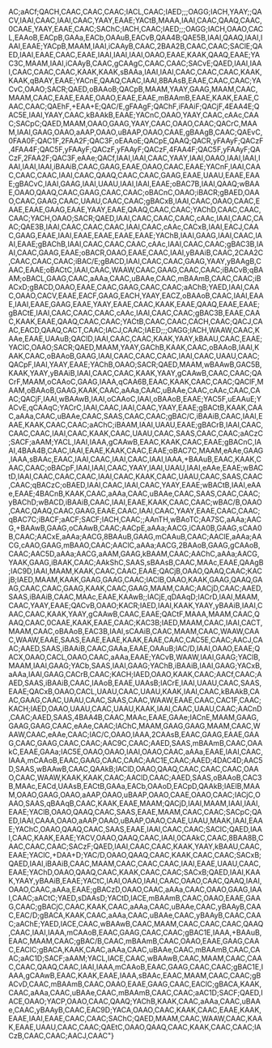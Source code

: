 AC;aACf;QACH,CAAC,CAAC,CAAC;IACL,CAAC;IAED;;;OAGG;IACH,YAAY;;QACV,IAAI,CAAC,IAAI,CAAC,YAAY,EAAE;YACtB,MAAA,IAAI,CAAC,QAAQ,CAAC,0CAAE,YAAY,EAAE,CAAC;SAChC;IACH,CAAC;IAED;;;OAGG;IACH,OAAO,CACL,EAAoB,EACpB,GAAa,EACb,OAAuB,EACvB,QAA4B;QAE5B,IAAI,QAAQ,IAAI,IAAI,EAAE;YACpB,MAAM,IAAI,iCAAyB,CAAC,2BAA2B,CAAC,CAAC;SAClE;QAED,IAAI,EAAE,CAAC,EAAE,IAAI,IAAI,IAAI,OAAO,EAAE,KAAK,QAAQ,EAAE;YAC3C,MAAM,IAAI,iCAAyB,CAAC,gCAAgC,CAAC,CAAC;SACvE;QAED,IAAI,IAAI,CAAC,CAAC,CAAC,KAAK,KAAK,sBAAa,IAAI,IAAI,CAAC,CAAC,CAAC,KAAK,KAAK,qBAAY,EAAE;YACnE,QAAQ,CAAC,IAAI,8BAAsB,EAAE,CAAC,CAAC;YACvC,OAAO;SACR;QAED,oBAAoB;QACpB,MAAM,YAAY,GAAG,MAAM,CAAC,MAAM,CAAC,EAAE,EAAE,OAAO,EAAE,EAAE,mBAAmB,EAAE,KAAK,EAAE,CAAC,CAAC;QAEhF,+EAA+E;QAC/E,gFAAgF;QAChF,iFAAiF;QACjF,4EAA4E;QAC5E,IAAI,YAAY,CAAC,kBAAkB,EAAE;YACnC,OAAO,YAAY,CAAC,cAAc,CAAC;SACpC;QAED,MAAM,OAAO,GAAG,YAAY,CAAC,OAAO,CAAC;QACrC,MAAM,IAAI,GAAG,OAAO,aAAP,OAAO,uBAAP,OAAO,CAAE,gBAAgB,CAAC;QAEvC,0FAA0F;QAC1F,2FAA2F;QAC3F,oEAAoE;QACpE,QAAQ;QACR,yFAAyF;QACzF,4FAA4F;QAC5F,yFAAyF;QACzF,yFAAyF;QACzF,4FAA4F;QAC5F,yFAAyF;QACzF,2FAA2F;QAC3F,eAAe;QACf,IAAI,IAAI,CAAC,YAAY,IAAI,OAAO,IAAI,IAAI,IAAI,IAAI,IAAI,iBAAiB,CAAC,GAAG,EAAE,OAAO,CAAC,EAAE;YACnF,IAAI,CAAC,CAAC,CAAC,IAAI,CAAC,QAAQ,CAAC,CAAC,GAAG,EAAE,UAAU,EAAE,EAAE;gBACvC,IAAI,GAAG,IAAI,UAAU,IAAI,IAAI,EAAE;oBAC7B,IAAI,QAAQ;wBAAE,OAAO,QAAQ,CAAC,GAAG,CAAC,CAAC;oBACnC,OAAO;iBACR;gBAED,OAAO,CAAC,GAAG,CAAC,UAAU,CAAC,CAAC;gBACxB,IAAI,CAAC,OAAO,CAAC,EAAE,EAAE,GAAG,EAAE,YAAY,EAAE,QAAQ,CAAC,CAAC;YAChD,CAAC,CAAC,CAAC;YACH,OAAO;SACR;QAED,IAAI,CAAC,CAAC,CAAC,cAAc,IAAI,CAAC,CAAC;QAE3B,IAAI,CAAC,CAAC,CAAC,IAAI,CAAC,cAAc,CACxB,IAAI,EACJ,CAAC,GAAG,EAAE,IAAI,EAAE,EAAE,EAAE,EAAE;YAChB,IAAI,GAAG,IAAI,CAAC,IAAI,EAAE;gBAChB,IAAI,CAAC,CAAC,CAAC,cAAc,IAAI,CAAC,CAAC;gBAC3B,IAAI,CAAC,GAAG,EAAE;oBACR,OAAO,EAAE,CAAC,IAAI,yBAAiB,CAAC,2CAA2C,CAAC,CAAC,CAAC;iBAC/E;gBACD,IAAI,CAAC,CAAC,GAAG,YAAY,yBAAgB,CAAC,EAAE;oBACtC,IAAI,CAAC,WAAW,CAAC,GAAG,CAAC,CAAC;iBACvB;qBAAM;oBACL,GAAG,CAAC,aAAa,CAAC,uBAAe,CAAC,mBAAmB,CAAC,CAAC;iBACxD;gBACD,OAAO,EAAE,CAAC,GAAG,CAAC,CAAC;aAChB;YAED,IAAI,CAAC,OAAO,CACV,EAAE,EACF,GAAG,EACH,YAAY,EACZ,oBAAoB,CAAC,IAAI,EAAE,IAAI,EAAE,GAAG,EAAE,YAAY,EAAE,CAAC,KAAK,EAAE,QAAQ,EAAE,EAAE;gBACtE,IAAI,CAAC,CAAC,CAAC,cAAc,IAAI,CAAC,CAAC;gBAC3B,EAAE,CAAC,KAAK,EAAE,QAAQ,CAAC,CAAC;YACtB,CAAC,CAAC,CACH,CAAC;QACJ,CAAC,EACD,QAAQ,CACT,CAAC;IACJ,CAAC;IAED;;;OAGG;IACH,WAAW,CAAC,KAAe,EAAE,UAAuB;QAClD,IAAI,CAAC,CAAC,KAAK,YAAY,kBAAU,CAAC,EAAE;YAClC,OAAO;SACR;QAED,MAAM,YAAY,GAChB,KAAK,CAAC,oBAAoB,IAAI,KAAK,CAAC,oBAAoB,GAAG,IAAI,CAAC,CAAC,CAAC,IAAI,CAAC,UAAU,CAAC;QACpF,IAAI,YAAY,EAAE;YAChB,OAAO;SACR;QAED,MAAM,wBAAwB,GAC5B,KAAK,YAAY,yBAAiB,IAAI,CAAC,CAAC,KAAK,YAAY,gCAAwB,CAAC,CAAC;QACrF,MAAM,oCAAoC,GAAG,IAAA,qCAA6B,EAAC,KAAK,CAAC,CAAC;QAClF,MAAM,oBAAoB,GAAG,KAAK,CAAC,aAAa,CAAC,uBAAe,CAAC,cAAc,CAAC,CAAC;QACjF,IAAI,wBAAwB,IAAI,oCAAoC,IAAI,oBAAoB,EAAE;YAC5F,uEAAuE;YACvE,qCAAqC;YACrC,IAAI,CAAC,IAAI,CAAC,YAAY,EAAE;gBACtB,KAAK,CAAC,aAAa,CAAC,uBAAe,CAAC,SAAS,CAAC,CAAC;gBAC/C,iBAAiB,CAAC,IAAI,EAAE,KAAK,CAAC,CAAC;aAChC;iBAAM,IAAI,UAAU,EAAE;gBACrB,IAAI,CAAC,CAAC,CAAC,IAAI,CAAC,KAAK,CAAC,UAAU,CAAC,SAAS,CAAC,CAAC;aACzC;SACF;aAAM;YACL,IAAI,IAAA,gCAAwB,EAAC,KAAK,CAAC,EAAE;gBACnC,IAAI,4BAA4B,CAAC,IAAI,EAAE,KAAK,CAAC,EAAE;oBAC7C,MAAM,eAAe,GAAG,IAAA,sBAAc,EAAC,IAAI,CAAC,IAAI,CAAC,IAAI,IAAA,+BAAuB,EAAC,KAAK,CAAC,CAAC;oBACpF,IAAI,IAAI,CAAC,YAAY,IAAI,UAAU,IAAI,eAAe,EAAE;wBACtD,IAAI,CAAC,CAAC,CAAC,IAAI,CAAC,KAAK,CAAC,UAAU,CAAC,SAAS,CAAC,CAAC;qBACzC;oBAED,IAAI,CAAC,IAAI,CAAC,YAAY,EAAE;wBACtB,IAAI,eAAe,EAAE;4BACnB,KAAK,CAAC,aAAa,CAAC,uBAAe,CAAC,SAAS,CAAC,CAAC;yBAChD;wBACD,iBAAiB,CAAC,IAAI,EAAE,KAAK,CAAC,CAAC;wBAC/B,OAAO,CAAC,QAAQ,CAAC,GAAG,EAAE,CAAC,IAAI,CAAC,YAAY,EAAE,CAAC,CAAC;qBAC7C;iBACF;aACF;SACF;IACH,CAAC;;AAnTH,wBAoTC;AA7SC,aAAa;AACG,+BAAwB,GAAG,oCAAwB,CAAC;AACpE,aAAa;AACG,iCAA0B,GAAG,sCAA0B,CAAC;AACxE,aAAa;AACG,8BAAuB,GAAG,mCAAuB,CAAC;AAClE,aAAa;AACG,cAAO,GAAG,mBAAO,CAAC;AAClC,aAAa;AACG,2BAAoB,GAAG,gCAAoB,CAAC;AAC5D,aAAa;AACG,aAAM,GAAG,kBAAM,CAAC;AAChC,aAAa;AACG,YAAK,GAAG,iBAAK,CAAC;AAkShC,SAAS,sBAAsB,CAAC,MAAc,EAAE,QAAgB;IAC9D,IAAI,MAAM,KAAK,CAAC,CAAC,EAAE;QACjB,OAAO,QAAQ,CAAC;KACjB;IAED,MAAM,KAAK,GAAG,GAAG,CAAC;IAClB,OAAO,KAAK,GAAG,QAAQ,GAAG,CAAC,CAAC,GAAG,KAAK,CAAC,GAAG,MAAM,CAAC;AACjD,CAAC;AAED,SAAS,iBAAiB,CAAC,MAAc,EAAE,KAAwB;;IACjE,qDAAqD;IACrD,IAAI,MAAM,CAAC,YAAY,EAAE;QACvB,OAAO;KACR;IAED,IAAI,KAAK,YAAY,yBAAiB,IAAI,CAAC,CAAC,KAAK,YAAY,gCAAwB,CAAC,EAAE;QACtF,MAAA,MAAM,CAAC,QAAQ,CAAC,0CAAE,KAAK,EAAE,CAAC;KAC3B;IAED,MAAM,CAAC,IAAI,CACT,MAAM,CAAC,oBAAoB,EAC3B,IAAI,sCAAiB,CAAC,MAAM,CAAC,WAAW,CAAC,WAAW,EAAE,SAAS,EAAE,EAAE,KAAK,EAAE,CAAC,CAC5E,CAAC;AACJ,CAAC;AAED,SAAS,iBAAiB,CAAC,GAAa,EAAE,OAAuB;IAC/D,IAAI,OAAO,EAAE;QACX,OAAO,CACL,OAAO,CAAC,aAAa,EAAE;YACvB,WAAW,IAAI,GAAG;YAClB,MAAM,IAAI,GAAG;YACb,SAAS,IAAI,GAAG;YAChB,iBAAiB,IAAI,GAAG;YACxB,aAAa,IAAI,GAAG,CACrB,CAAC;KACH;IAED,OAAO,KAAK,CAAC;AACf,CAAC;AAED,SAAS,iBAAiB,CAAC,IAAoB,EAAE,UAAsB;IACrE,IAAI,UAAU,CAAC,SAAS,EAAE;QACxB,OAAO,CACL,UAAU,CAAC,UAAU,KAAK,IAAI,CAAC,kBAAkB,CAAC,GAAG,CAAC,UAAU,CAAC,SAAS,CAAC,WAAW,EAAE,CAAC,CAC1F,CAAC;KACH;IAED,OAAO,UAAU,CAAC,UAAU,KAAK,IAAI,CAAC,UAAU,CAAC;AACnD,CAAC;AAED,SAAS,4BAA4B,CAAC,MAAc,EAAE,GAAe;IACnE,MAAM,GAAG,GAAG,GAAG,CAAC,eAAe,CAAC;IAChC,MAAM,GAAG,GAAG,MAAM,CAAC,WAAW,CAAC,eAAe,CAAC;IAC/C,OAAO,IAAA,2CAAsB,EAAC,GAAG,EAAE,GAAG,CAAC,GAAG,CAAC,CAAC;AAC9C,CAAC;AAED,SAAS,mBAAmB,CAAC,OAAkC,EAAE,GAAa;IAC5E,OAAO,OAAO,IAAI,OAAO,CAAC,aAAa,EAAE,IAAI,CAAC,IAAA,mCAAoB,EAAC,GAAG,CAAC,CAAC;AAC1E,CAAC;AAED;4DAC4D;AAC5D,SAAS,wBAAwB,CAAC,QAAkB;IAClD,OAAO,QAAQ,CAAC,CAAC,CAAC,OAAO,CAAC,WAAW,KAAK,KAAK,CAAC;AAClD,CAAC;AAED,SAAS,oBAAoB,CAC3B,MAAc,EACd,UAAsB,EACtB,GAAa,EACb,OAAoD,EACpD,QAAkB;IAElB,MAAM,OAAO,GAAG,OAAO,aAAP,OAAO,uBAAP,OAAO,CAAE,OAAO,CAAC;IACjC,OAAO,SAAS,qBAAqB,CAAC,KAAK,EAAE,MAAM;QACjD,IAAI,MAAM,IAAI,IAAI,EAAE;YAClB,OAAO,QAAQ,CAAC,SAAS,EAAE,MAAM,CAAC,CAAC;SACpC;QAED,IAAI,CAAA,OAAO,aAAP,OAAO,uBAAP,OAAO,CAAE,UAAU,MAAK,IAAI,EAAE;YAChC,OAAO,QAAQ,CAAC,SAAS,EAAE,IAAI,CAAC,CAAC;SAClC;QAED,IAAI,CAAC,KAAK,EAAE;YACV,OAAO,QAAQ,CAAC,IAAI,0CAAkC,CAAC,8BAA8B,CAAC,CAAC,CAAC;SACzF;QAED,IAAI,CAAC,CAAC,KAAK,YAAY,kBAAU,CAAC,EAAE;YAClC,+DAA+D;YAC/D,OAAO,QAAQ,CAAC,KAAK,CAAC,CAAC;SACxB;QAED,IAAI,iBAAiB,CAAC,MAAM,CAAC,CAAC,CAAC,IAAI,EAAE,UAAU,CAAC,EAAE;YAChD,OAAO,QAAQ,CAAC,KAAK,CAAC,CAAC;SACxB;QAED,IAAI,KAAK,YAAY,yBAAiB,EAAE;YACtC,IAAI,OAAO,IAAI,CAAC,OAAO,CAAC,QAAQ,IAAI,OAAO,CAAC,aAAa,EAAE;gBACzD,OAAO,CAAC,aAAa,CAAC,OAAO,GAAG,IAAI,CAAC;aACtC;YAED,sDAAsD;YACtD,IACE,mBAAmB,CAAC,OAAO,EAAE,GAAG,CAAC;gBACjC,CAAC,KAAK,CAAC,aAAa,CAAC,uBAAe,CAAC,yBAAyB,CAAC,EAC/D;gBACA,KAAK,CAAC,aAAa,CAAC,uBAAe,CAAC,yBAAyB,CAAC,CAAC;aAChE;YAED,IACE,CAAC,wBAAwB,CAAC,MAAM,CAAC,CAAC,CAAC,QAAQ,CAAC,IAAI,IAAA,mCAAoB,EAAC,GAAG,CAAC,CAAC;gBAC1E,IAAA,+BAAuB,EAAC,MAAM,CAAC;gBAC/B,CAAC,mBAAmB,CAAC,OAAO,EAAE,GAAG,CAAC,EAClC;gBACA,KAAK,CAAC,aAAa,CAAC,uBAAe,CAAC,mBAAmB,CAAC,CAAC;aAC1D;SACF;aAAM;YACL,IACE,CAAC,wBAAwB,CAAC,MAAM,CAAC,CAAC,CAAC,QAAQ,CAAC,IAAI,IAAA,mCAAoB,EAAC,GAAG,CAAC,CAAC;gBAC1E,IAAA,gCAAwB,EAAC,KAAK,EAAE,IAAA,sBAAc,EAAC,MAAM,CAAC,CAAC;gBACvD,CAAC,mBAAmB,CAAC,OAAO,EAAE,GAAG,CAAC,EAClC;gBACA,KAAK,CAAC,aAAa,CAAC,uBAAe,CAAC,mBAAmB,CAAC,CAAC;aAC1D;SACF;QAED,IACE,OAAO;YACP,OAAO,CAAC,QAAQ;YAChB,KAAK,CAAC,aAAa,CAAC,uBAAe,CAAC,yBAAyB,CAAC,EAC9D;YACA,OAAO,CAAC,KAAK,CAAC,EAAE,KAAK,EAAE,IAAI,EAAE,CAAC,CAAC;SAChC;QAED,MAAM,CAAC,WAAW,CAAC,KAAK,EAAE,UAAU,CAAC,CAAC;QAEtC,OAAO,QAAQ,CAAC,KAAK,CAAC,CAAC;IACzB,CAAC,CAAC;AACJ,CAAC"}                                                                                                                                                                                                                                                                                                                                                                                                                                                                                                                                                      